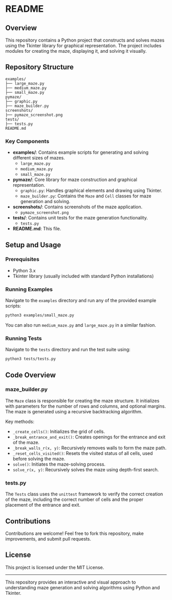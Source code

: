 # README

## Overview
This repository contains a Python project that constructs and solves mazes using the Tkinter library for graphical representation. The project includes modules for creating the maze, displaying it, and solving it visually.

## Repository Structure
```
examples/
├── large_maze.py
├── medium_maze.py
├── small_maze.py
pymaze/
├── graphic.py
├── maze_builder.py
screenshots/
├── pymaze_screenshot.png
tests/
├── tests.py
README.md
```

### Key Components
- **examples/**: Contains example scripts for generating and solving different sizes of mazes.
  - `large_maze.py`
  - `medium_maze.py`
  - `small_maze.py`
- **pymaze/**: Core library for maze construction and graphical representation.
  - `graphic.py`: Handles graphical elements and drawing using Tkinter.
  - `maze_builder.py`: Contains the `Maze` and `Cell` classes for maze generation and solving.
- **screenshots/**: Contains screenshots of the maze application.
  - `pymaze_screenshot.png`
- **tests/**: Contains unit tests for the maze generation functionality.
  - `tests.py`
- **README.md**: This file.

## Setup and Usage

### Prerequisites
- Python 3.x
- Tkinter library (usually included with standard Python installations)

### Running Examples
Navigate to the `examples` directory and run any of the provided example scripts:
```sh
python3 examples/small_maze.py
```
You can also run `medium_maze.py` and `large_maze.py` in a similar fashion.

### Running Tests
Navigate to the `tests` directory and run the test suite using:
```sh
python3 tests/tests.py
```

## Code Overview

### maze_builder.py
The `Maze` class is responsible for creating the maze structure. It initializes with parameters for the number of rows and columns, and optional margins. The maze is generated using a recursive backtracking algorithm.

Key methods:
- `_create_cells()`: Initializes the grid of cells.
- `_break_entrance_and_exit()`: Creates openings for the entrance and exit of the maze.
- `_break_walls_r(x, y)`: Recursively removes walls to form the maze path.
- `_reset_cells_visited()`: Resets the visited status of all cells, used before solving the maze.
- `solve()`: Initiates the maze-solving process.
- `solve_r(x, y)`: Recursively solves the maze using depth-first search.

### tests.py
The `Tests` class uses the `unittest` framework to verify the correct creation of the maze, including the correct number of cells and the proper placement of the entrance and exit.

## Contributions
Contributions are welcome! Feel free to fork this repository, make improvements, and submit pull requests.

## License
This project is licensed under the MIT License.

---

This repository provides an interactive and visual approach to understanding maze generation and solving algorithms using Python and Tkinter.

